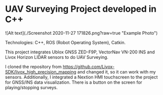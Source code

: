 # UAV Surveying Project developed in C++

![Alt text](./Screenshot 2020-11-27 171826.png?raw=true "Example Photo")

Technologies: C++, ROS (Robot Operating System), Catkin.

This project integrates Ublox GNSS ZED-F9P, VectorNav VN-200 INS and Livox Horizon LIDAR sensors to do UAV Surveying.

I cloned the repository from https://github.com/Livox-SDK/livox_high_precision_mapping and changed it, so it can work with my sensors. Additionally, I integrated a Nextion HMI touchscreen to the project for GNSS/INS data visualization. There is a button on the screen for playing/stopping surveys.
